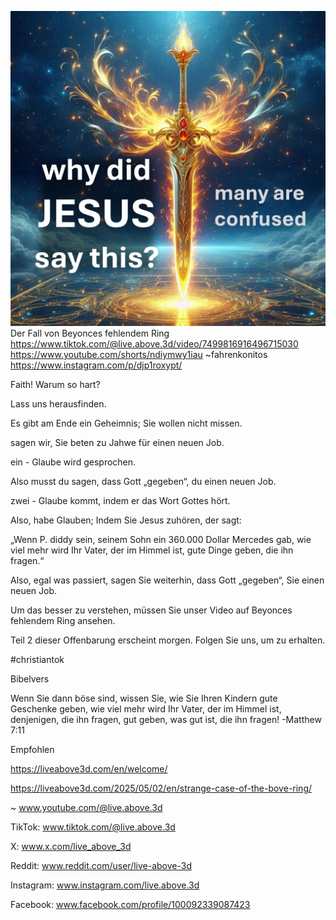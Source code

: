![Video cover image](../cover.jpg)
Der Fall von Beyonces fehlendem Ring
https://www.tiktok.com/@live.above.3d/video/7499816916496715030
https://www.youtube.com/shorts/ndiymwy1iau
~fahrenkonitos https://www.instagram.com/p/djp1roxypt/

Faith! Warum so hart?

Lass uns herausfinden.

Es gibt am Ende ein Geheimnis; Sie wollen nicht missen.

sagen wir, Sie beten zu Jahwe für einen neuen Job.

ein - Glaube wird gesprochen.

Also musst du sagen, dass Gott „gegeben“, du einen neuen Job.

zwei - Glaube kommt, indem er das Wort Gottes hört.

Also, habe Glauben; Indem Sie Jesus zuhören, der sagt:

„Wenn P. diddy sein, seinem Sohn ein 360.000 Dollar Mercedes gab, wie viel mehr wird Ihr Vater, der im Himmel ist, gute Dinge geben, die ihn fragen.“

Also, egal was passiert, sagen Sie weiterhin, dass Gott „gegeben“, Sie einen neuen Job.

Um das besser zu verstehen, müssen Sie unser Video auf Beyonces fehlendem Ring ansehen.

Teil 2 dieser Offenbarung erscheint morgen. Folgen Sie uns, um zu erhalten.

#christiantok

Bibelvers


Wenn Sie dann böse sind, wissen Sie, wie Sie Ihren Kindern gute Geschenke geben, wie viel mehr wird Ihr Vater, der im Himmel ist, denjenigen, die ihn fragen, gut geben, was gut ist, die ihn fragen! -Matthew 7:11


Empfohlen

https://liveabove3d.com/en/welcome/


https://liveabove3d.com/2025/05/02/en/strange-case-of-the-bove-ring/

~
www.youtube.com/@live.above.3d


TikTok: www.tiktok.com/@live.above.3d

X: www.x.com/live_above_3d

Reddit: www.reddit.com/user/live-above-3d

Instagram: www.instagram.com/live.above.3d

Facebook: www.facebook.com/profile/100092339087423


